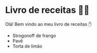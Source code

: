 # Livro de receitas :man_cook:

Olá! Bem vindo ao meu livro de receitas :hand:

- Strogonoff de frango
- Pavê
- Torta de limão